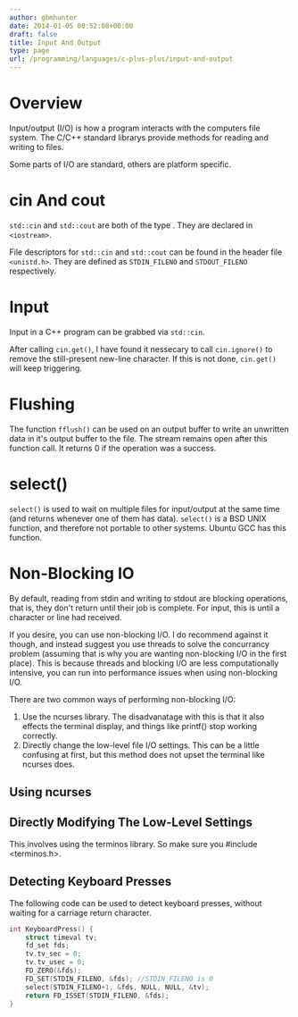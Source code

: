 ```yaml
---
author: gbmhunter
date: 2014-01-05 00:52:08+00:00
draft: false
title: Input And Output
type: page
url: /programming/languages/c-plus-plus/input-and-output
---
```


# Overview

Input/output (I/O) is how a program interacts with the computers file system. The C/C++ standard librarys provide methods for reading and writing to files.

Some parts of I/O are standard, others are platform specific.

# cin And cout

`std::cin` and `std::cout` are both of the type . They are declared in `<iostream>`.

File descriptors for `std::cin` and `std::cout` can be found in the header file `<unistd.h>`. They are defined as `STDIN_FILENO` and `STDOUT_FILENO` respectively.

# Input

Input in a C++ program can be grabbed via `std::cin`.

After calling `cin.get()`, I have found it nessecary to call `cin.ignore()` to remove the still-present new-line character. If this is not done, `cin.get()` will keep triggering.

# Flushing

The function `fflush()` can be used on an output buffer to write an unwritten data in it's output buffer to the file. The stream remains open after this function call. It returns 0 if the operation was a success.

# select()

`select()` is used to wait on multiple files for input/output at the same time (and returns whenever one of them has data). `select()` is a BSD UNIX function, and therefore not portable to other systems. Ubuntu GCC has this function.

# Non-Blocking IO

By default, reading from stdin and writing to stdout are blocking operations, that is, they don't return until their job is complete. For input, this is until a character or line had received.

If you desire, you can use non-blocking I/O. I do recommend against it though, and instead suggest you use threads to solve the concurrancy problem (assuming that is why you are wanting non-blocking I/O in the first place). This is because threads and blocking I/O are less computationally intensive, you can run into performance issues when using non-blocking I/O.

There are two common ways of performing non-blocking I/O:

1. Use the ncurses library. The disadvanatage with this is that it also effects the terminal display, and things like printf() stop working correctly.
2. Directly change the low-level file I/O settings. This can be a little confusing at first, but this method does not upset the terminal like ncurses does.

## Using ncurses

## Directly Modifying The Low-Level Settings

This involves using the terminos library. So make sure you #include <terminos.h>.

## Detecting Keyboard Presses

The following code can be used to detect keyboard presses, without waiting for a carriage return character.

```c++
int KeyboardPress() {
	struct timeval tv;
	fd_set fds;
	tv.tv_sec = 0;
	tv.tv_usec = 0;
	FD_ZERO(&fds);
	FD_SET(STDIN_FILENO, &fds); //STDIN_FILENO is 0
	select(STDIN_FILENO+1, &fds, NULL, NULL, &tv);
	return FD_ISSET(STDIN_FILENO, &fds);
}
```
